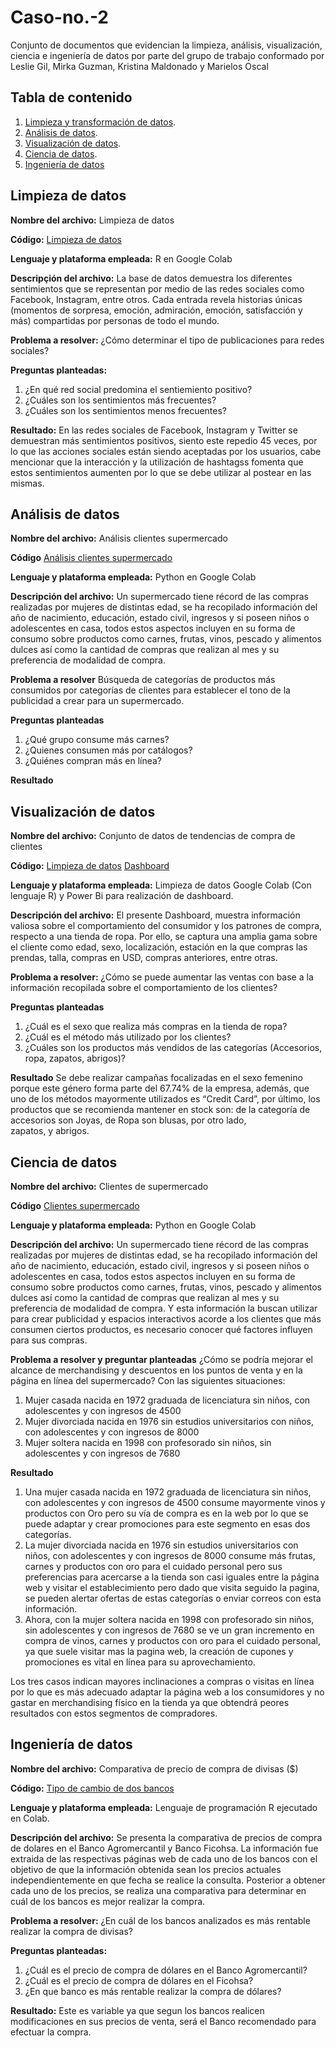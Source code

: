 # Caso-no.-2
Conjunto de documentos que evidencian la limpieza, análisis, visualización, ciencia e ingeniería de datos por parte del grupo de trabajo conformado por Leslie Gil, Mirka Guzman, Kristina Maldonado y Marielos Oscal


## Tabla de contenido

1. [Limpieza y transformación de datos](https://github.com/LesG016/Caso-no.-2/blob/main/README.md#limpieza-de-datos).
2. [Análisis de datos](https://github.com/LesG016/Caso-no.-2#an%C3%A1lisis-de-datos).
3. [Visualización de datos](https://github.com/LesG016/Caso-no.-2#visualizaci%C3%B3n-de-datos).
4. [Ciencia de datos](https://github.com/LesG016/Caso-no.-2#ciencia-de-datos).
5. [Ingeniería de datos](https://github.com/LesG016/Caso-no.-2#ingenier%C3%ADa-de-datos)


## Limpieza de datos
**Nombre del archivo:** Limpieza de datos

**Código:** [Limpieza de datos](https://github.com/LesG016/Portafolio-caso-2/blob/7c0e0b2cdae7f88bdb3c30abdeac1bd8850a3534/LIMPIEZA_DE_DATOS.ipynb)

**Lenguaje y plataforma empleada:** R en Google Colab

**Descripçión del archivo:** La base de datos demuestra los diferentes sentimientos que se representan por medio de las redes sociales como Facebook, Instagram, entre otros. Cada entrada revela historias únicas (momentos de sorpresa, emoción, admiración, emoción, satisfacción y más) compartidas por personas de todo el mundo.

**Problema a resolver:** 
¿Cómo determinar el tipo de publicaciones para redes sociales?


**Preguntas planteadas:**
1. ¿En qué red social predomina el sentiemiento positivo?
2. ¿Cuáles son los sentimientos más frecuentes? 
3. ¿Cuáles son los sentimientos menos frecuentes? 

**Resultado:**
En las redes sociales de Facebook, Instagram y Twitter se demuestran más sentimientos positivos, siento este repedio 45 veces, por lo que las acciones sociales están siendo aceptadas por los usuarios, cabe mencionar que la interacción y la utilización de hashtagss fomenta que estos sentimientos aumenten por lo que se debe utilizar al postear en  las mismas. 

## Análisis de datos
**Nombre del archivo:** Análisis clientes supermercado

**Código** [Análisis clientes supermercado](https://github.com/LesG016/Portafolio-caso-2/blob/e795070ff124f3cd23d789d7887d774a7b015df4/Analisis_clientes_supermercado.ipynb)

**Lenguaje y plataforma empleada:** Python en Google Colab

**Descripción del archivo:** Un supermercado tiene récord de las compras realizadas por mujeres de distintas edad, se ha recopilado información del año de nacimiento, educación, estado civil, ingresos y si poseen niños o adolescentes en casa, todos estos aspectos incluyen en su forma de consumo sobre productos como carnes, frutas, vinos, pescado y alimentos dulces así como la cantidad de compras que realizan al mes y su preferencia de modalidad de compra.


**Problema a resolver** Búsqueda de categorías de productos más consumidos por categorías de clientes para establecer el tono de la publicidad a crear para un supermercado.

**Preguntas planteadas** 
1. ¿Qué grupo consume más carnes?
2. ¿Quienes consumen más por catálogos?
3. ¿Quiénes compran más en línea?


**Resultado**


## Visualización de datos 
**Nombre del archivo:** Conjunto de datos de tendencias de compra de clientes

**Código:** 
[Limpieza de datos](https://github.com/LesG016/Portafolio-caso-2/blob/88e1eb970d27bbf411c03bf2d6eda9ce577e09da/Limpieza%20de%20datos%20(Visualizaci%C3%B3n).ipynb)
[Dashboard](https://github.com/LesG016/Portafolio-caso-2/blob/88e1eb970d27bbf411c03bf2d6eda9ce577e09da/VISUALIZACI%C3%93N%20DE%20DATOS.pbix)

**Lenguaje y plataforma empleada:** Limpieza de datos Google Colab (Con lenguaje R) y Power Bi para realización de dashboard. 

**Descripción del archivo:** El presente Dashboard, muestra información valiosa sobre el comportamiento del consumidor y los patrones de compra, respecto a una tienda de ropa. Por ello, se captura una amplia gama sobre el cliente como edad, sexo, localización, estación en la que compras las prendas, talla, compras en USD, compras anteriores, entre otras. 

**Problema a resolver:** ¿Cómo se puede aumentar las ventas con base a la información recopilada sobre el comportamiento de los clientes?

**Preguntas planteadas**
1. ¿Cuál es el sexo que realiza más compras en la tienda de ropa?
2. ¿Cuál es el método más utilizado por los clientes?
3. ¿Cuáles son los productos más vendidos de las categorías (Accesorios, ropa, zapatos, abrigos)?


**Resultado**
Se debe realizar campañas focalizadas en el sexo femenino porque este género forma parte del 67.74% de la empresa, además, que uno de los métodos mayormente utilizados es “Credit Card”, por último, los productos que se recomienda mantener en stock son: de la categoría de accesorios son Joyas, de Ropa son blusas, por otro lado, zapatos, y abrigos.


## Ciencia de datos
**Nombre del archivo:** Clientes de supermercado

**Código** [Clientes supermercado](https://github.com/LesG016/Portafolio-caso-2/blob/64fa0f57b40e3a2bbf52bf6dd125261b7074b808/Clientes_supermercado.ipynb)

**Lenguaje y plataforma empleada:** Python en Google Colab

**Descripción del archivo:** Un supermercado tiene récord de las compras realizadas por mujeres de distintas edad, se ha recopilado información del año de nacimiento, educación, estado civil, ingresos y si poseen niños o adolescentes en casa, todos estos aspectos incluyen en su forma de consumo sobre productos como carnes, frutas, vinos, pescado y alimentos dulces así como la cantidad de compras que realizan al mes y su preferencia de modalidad de compra.
Y esta información la buscan utilizar para crear publicidad y espacios interactivos acorde a los clientes que más consumen ciertos productos, es necesario conocer qué factores influyen para sus compras. 


**Problema a resolver y preguntar planteadas**
¿Cómo se podría mejorar el alcance de merchandising y descuentos en los puntos de venta y en la página en línea del supermercado? 
Con las siguientes situaciones:
1. Mujer casada nacida en 1972 graduada de licenciatura sin niños, con adolescentes y con ingresos de 4500
2. Mujer divorciada nacida en 1976 sin estudios universitarios con niños, con adolescentes y con ingresos de 8000
3. Mujer soltera nacida en 1998 con profesorado sin niños, sin adolescentes y con ingresos de 7680

**Resultado**
1. Una mujer casada nacida en 1972 graduada de licenciatura sin niños, con adolescentes y con ingresos de 4500 consume mayormente vinos y productos con Oro pero su vía de compra es en la web por lo que se puede adaptar y crear promociones para este segmento en esas dos categorías. 
2. La mujer divorciada nacida en 1976 sin estudios universitarios con niños, con adolescentes y con ingresos de 8000 consume más frutas, carnes y productos con oro para el cuidado personal pero sus preferencias para acercarse a la tienda son casi iguales entre la página web y visitar el establecimiento pero dado que visita seguido la pagina, se pueden alertar ofertas de estas categorías o enviar correos con esta información. 
3. Ahora, con la mujer soltera nacida en 1998 con profesorado sin niños, sin adolescentes y con ingresos de 7680 se ve un gran incremento en compra de vinos, carnes y productos con oro para el cuidado personal, ya que suele visitar mas la pagina web, la creación de cupones y promociones es vital en línea para su aprovechamiento.

Los tres casos indican mayores inclinaciones a compras o visitas en línea por lo que es más adecuado adaptar la página web a los consumidores y no gastar en merchandising físico en la tienda ya que obtendrá peores resultados con estos segmentos de compradores. 


   
## Ingeniería de datos 
**Nombre del archivo:** Comparativa de precio de compra de divisas ($)

**Código:** [Tipo de cambio de dos bancos](https://github.com/LesG016/Portafolio-caso-2/blob/6e7bf0f31587c0f24095d0f3dbdd73f60a162c55/Tipo_de_cambio_Bancos.ipynb)

**Lenguaje y plataforma empleada:** Lenguaje de programación R ejecutado en Colab. 

**Descripción del archivo:** Se presenta la comparativa de precios de compra de dolares en el Banco Agromercantil y Banco Ficohsa. La información fue extraida de las respectivas páginas web de cada uno de los bancos con el objetivo de que la información obtenida sean los precios actuales independientemente en que fecha se realice la consulta. Posterior a obtener cada uno de los precios, se realiza una comparativa para determinar en cuál de los bancos es mejor realizar la compra. 

**Problema a resolver:** ¿En cuál de los bancos analizados es más rentable realizar la compra de divisas? 

**Preguntas planteadas:**
1. ¿Cuál es el precio de compra de dólares en el Banco Agromercantil?
2. ¿Cuál es el precio de compra de dólares en el Ficohsa?
3. ¿En que banco es más rentable realizar la compra de dólares?


**Resultado:** Este es variable ya que segun los bancos realicen modificaciones en sus precios de venta, será el Banco recomendado para efectuar la compra.
